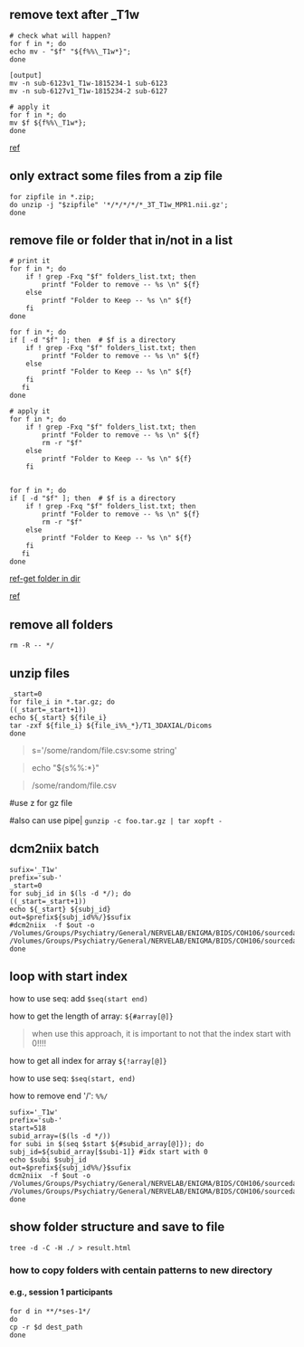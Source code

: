 ## remove text after _T1w

```
# check what will happen?
for f in *; do
echo mv - "$f" "${f%%\_T1w*}";
done

[output]
mv -n sub-6123v1_T1w-1815234-1 sub-6123
mv -n sub-6127v1_T1w-1815234-2 sub-6127

# apply it
for f in *; do
mv $f ${f%%\_T1w*};
done

```

[ref](https://unix.stackexchange.com/questions/506861/how-to-remove-all-characters-after-and-including-in-filename)


## only extract some files from a zip file

```
for zipfile in *.zip;
do unzip -j "$zipfile" '*/*/*/*/*_3T_T1w_MPR1.nii.gz';
done

```


## remove file or folder that in/not in a list 
```
# print it  
for f in *; do
    if ! grep -Fxq "$f" folders_list.txt; then
        printf "Folder to remove -- %s \n" ${f} 
    else
        printf "Folder to Keep -- %s \n" ${f}
    fi
done

for f in *; do
if [ -d "$f" ]; then  # $f is a directory
    if ! grep -Fxq "$f" folders_list.txt; then
        printf "Folder to remove -- %s \n" ${f} 
    else
        printf "Folder to Keep -- %s \n" ${f}
    fi
   fi
done

# apply it
for f in *; do
    if ! grep -Fxq "$f" folders_list.txt; then
        printf "Folder to remove -- %s \n" ${f}
        rm -r "$f" 
    else
        printf "Folder to Keep -- %s \n" ${f}
    fi


for f in *; do
if [ -d "$f" ]; then  # $f is a directory
    if ! grep -Fxq "$f" folders_list.txt; then
        printf "Folder to remove -- %s \n" ${f}
        rm -r "$f" 
    else
        printf "Folder to Keep -- %s \n" ${f}
    fi
   fi
done

```

[ref-get folder in dir](https://unix.stackexchange.com/questions/86722/how-do-i-loop-through-only-directories-in-bash)

[ref](https://stackoverflow.com/questions/61845449/delete-files-and-folders-in-a-directory-which-dont-match-a-text-list)




## remove all folders
```
rm -R -- */
```

## unzip files
```
_start=0
for file_i in *.tar.gz; do
((_start=_start+1))
echo ${_start} ${file_i}
tar -zxf ${file_i} ${file_i%%_*}/T1_3DAXIAL/Dicoms
done
```

> s='/some/random/file.csv:some string'

> echo "${s%%:*}"

> /some/random/file.csv


#use z for gz file

#also can use pipe|
`gunzip -c foo.tar.gz | tar xopft -`

## dcm2niix batch 
```
sufix='_T1w'
prefix='sub-'
_start=0
for subj_id in $(ls -d */); do
((_start=_start+1))
echo ${_start} ${subj_id}
out=$prefix${subj_id%%/}$sufix
#dcm2niix  -f $out -o /Volumes/Groups/Psychiatry/General/NERVELAB/ENIGMA/BIDS/COH106/sourcedata/all_T1 /Volumes/Groups/Psychiatry/General/NERVELAB/ENIGMA/BIDS/COH106/sourcedata/Study_version2/${subj_id}/T1_3DAXIAL
done
```


## loop with start index

how to use seq: add `$seq(start end)`

how to get the length of array: `${#array[@]}`

> when use this approach, it is important to not that the index start with 0!!!!

how to get all index for array `${!array[@]}`

how to use seq: `$seq(start, end)`

how to remove end '/': `%%/`
```
sufix='_T1w'
prefix='sub-'
start=518
subid_array=($(ls -d */))
for subi in $(seq $start ${#subid_array[@]}); do
subj_id=${subid_array[$subi-1]} #idx start with 0
echo $subi $subj_id
out=$prefix${subj_id%%/}$sufix
dcm2niix  -f $out -o /Volumes/Groups/Psychiatry/General/NERVELAB/ENIGMA/BIDS/COH106/sourcedata/all_T1 /Volumes/Groups/Psychiatry/General/NERVELAB/ENIGMA/BIDS/COH106/sourcedata/Study_version2/${subj_id}/T1_3DAXIAL
done
```

## show folder structure and save to file
```
tree -d -C -H ./ > result.html
```

### how to copy folders with centain patterns to new directory 
#### e.g., session 1 participants
```
for d in **/*ses-1*/
do 
cp -r $d dest_path
done
```




